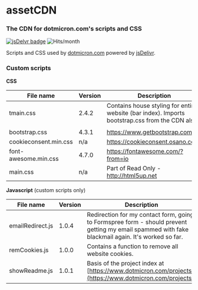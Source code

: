 # assetCDN

### The CDN for dotmicron.com's scripts and CSS

[![jsDelvr badge](https://img.shields.io/badge/Powered%20by-jsDelivr-%23ff5627.svg?style=flat-square)](https://www.jsdelivr.com)
![Hits/month](https://data.jsdelivr.com/v1/package/gh/codemicro/assetCDN/badge)

Scripts and CSS used by [dotmicron.com](https://www.dotmicron.com) powered by [jsDelivr](https://www.jsdelivr.com).

### Custom scripts

**CSS**

| File name             | Version | Description                                                  |
| --------------------- | ------- | ------------------------------------------------------------ |
| tmain.css             | 2.4.2   | Contains house styling for entire website (bar index). Imports bootstrap.css from the CDN also. |
|                       |         |                                                              |
| bootstrap.css         | 4.3.1   | https://www.getbootstrap.com                                 |
| cookieconsent.min.css | n/a     | https://cookieconsent.osano.com/                             |
| font-awesome.min.css  | 4.7.0   | https://fontawesome.com/?from=io                             |
| main.css              | n/a     | Part of Read Only - http://html5up.net                       |

**Javascript** (custom scripts only)

| File name        | Version | Description                                                  |
| ---------------- | ------- | ------------------------------------------------------------ |
| emailRedirect.js | 1.0.4   | Redirection for my contact form, going to Formspree form - should prevent getting my email spammed with fake blackmail again. It's worked so far. |
| remCookies.js    | 1.0.0   | Contains a function to remove all website cookies.           |
| showReadme.js    | 1.0.1   | Basis of the project index at [https://www.dotmicron.com/projects/](https://www.dotmicron.com/projects/) |
